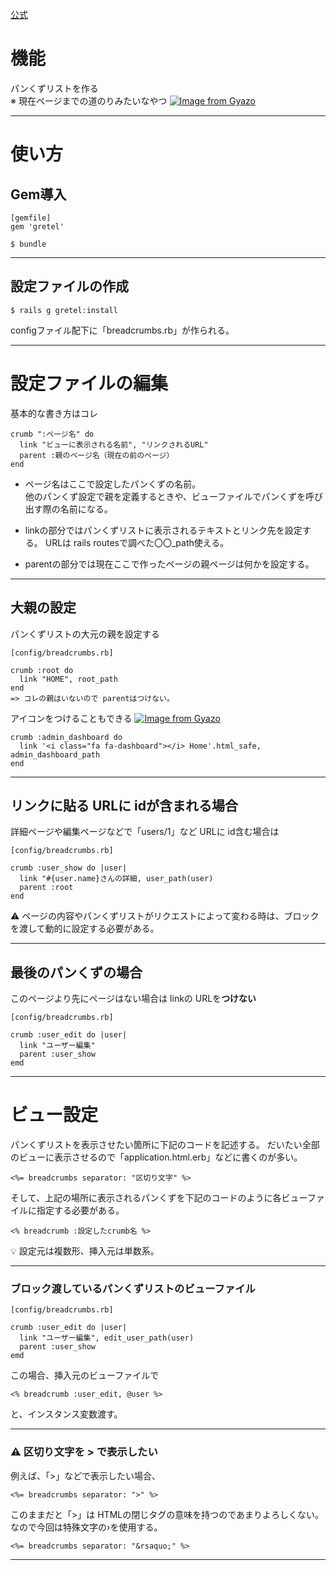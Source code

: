 [公式](https://github.com/lassebunk/gretel)

# 機能
パンくずリストを作る    
※ 現在ページまでの道のりみたいなやつ
[![Image from Gyazo](https://i.gyazo.com/601f22abd2e726cb848865480e3b5bba.png)](https://gyazo.com/601f22abd2e726cb848865480e3b5bba)
***

# 使い方
## Gem導入
~~~
[gemfile]
gem 'gretel'

$ bundle
~~~
***

## 設定ファイルの作成
~~~
$ rails g gretel:install
~~~
configファイル配下に「breadcrumbs.rb」が作られる。
***

# 設定ファイルの編集
基本的な書き方はコレ
~~~
crumb ":ページ名" do
  link "ビューに表示される名前", "リンクされるURL"
  parent :親のページ名（現在の前のページ）
end
~~~
- ページ名はここで設定したパンくずの名前。    
他のパンくず設定で親を定義するときや、ビューファイルでパンくずを呼び出す際の名前になる。
    
- linkの部分ではパンくずリストに表示されるテキストとリンク先を設定する。
URLは rails routesで調べた〇〇_path使える。  
    
- parentの部分では現在ここで作ったページの親ページは何かを設定する。
***

## 大親の設定
パンくずリストの大元の親を設定する
~~~
[config/breadcrumbs.rb]

crumb :root do
  link "HOME", root_path
end
=> コレの親はいないので parentはつけない。
~~~

アイコンをつけることもできる
[![Image from Gyazo](https://i.gyazo.com/8ef03715c2fb345abef3bfd02de45ce7.png)](https://gyazo.com/8ef03715c2fb345abef3bfd02de45ce7)
~~~
crumb :admin_dashboard do
  link '<i class="fa fa-dashboard"></i> Home'.html_safe, admin_dashboard_path
end
~~~
***

## リンクに貼る URLに idが含まれる場合
詳細ページや編集ページなどで「users/1」など URLに id含む場合は
~~~
[config/breadcrumbs.rb]

crumb :user_show do |user|
  link "#{user.name}さんの詳細, user_path(user)
  parent :root
end
~~~
⚠️ ページの内容やパンくずリストがリクエストによって変わる時は、ブロックを渡して動的に設定する必要がある。
***

## 最後のパンくずの場合
このページより先にページはない場合は linkの URLを**つけない**
~~~
[config/breadcrumbs.rb]

crumb :user_edit do |user|
  link "ユーザー編集"
  parent :user_show
emd
~~~
***

# ビュー設定
パンくずリストを表示させたい箇所に下記のコードを記述する。
だいたい全部のビューに表示させるので「application.html.erb」などに書くのが多い。
~~~
<%= breadcrumbs separator: "区切り文字" %>
~~~
そして、上記の場所に表示されるパンくずを下記のコードのように各ビューファイルに指定する必要がある。
~~~
<% breadcrumb :設定したcrumb名 %>
~~~
💡 設定元は複数形、挿入元は単数系。
***

### ブロック渡しているパンくずリストのビューファイル
~~~
[config/breadcrumbs.rb]

crumb :user_edit do |user|
  link "ユーザー編集", edit_user_path(user)
  parent :user_show
emd
~~~
この場合、挿入元のビューファイルで
~~~
<% breadcrumb :user_edit, @user %>
~~~
と、インスタンス変数渡す。
***


### ⚠️ 区切り文字を > で表示したい
例えば、「>」などで表示したい場合、
~~~
<%= breadcrumbs separator: ">" %>
~~~~
このままだと「>」は HTMLの閉じタグの意味を持つのであまりよろしくない。    
なので今回は特殊文字の&rsaquo;を使用する。
~~~
<%= breadcrumbs separator: "&rsaquo;" %>
~~~
***

